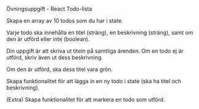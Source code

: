 Övningsuppgift - React Todo-lista

Skapa en array av 10 todos som du har i state. 

Varje todo ska innehålla en titel (sträng), en beskrivning (sträng), samt om den är utförd eller inte (boolean). 

Din uppgift är att skriva ut titeln på samtliga ärenden. 
Om en todo ej är utförd, skriv även ut dess beskrivning. 

Om den är utförd, ska dess titel vara grön.

Skapa funktionalitet för att lägga in en ny todo i state (ska ha titel och beskrivning).

(Extra) Skapa funktionalitet för att markera en todo som utförd.
